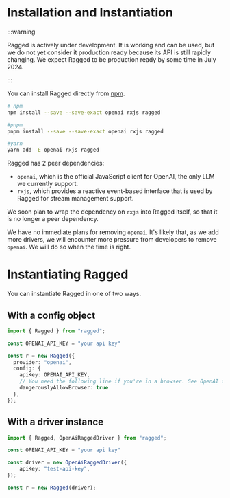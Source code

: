 # Installation and Instantiation

:::warning

Ragged is actively under development. It is working and can be used, but we do not yet consider it production ready because its API is still rapidly changing. We expect Ragged to be production ready by some time in July 2024.

:::

You can install Ragged directly from [npm](https://www.npmjs.com/package/ragged).

```sh
# npm
npm install --save --save-exact openai rxjs ragged

#pnpm
pnpm install --save --save-exact openai rxjs ragged

#yarn
yarn add -E openai rxjs ragged
```

Ragged has 2 peer dependencies:

* `openai`, which is the official JavaScript client for OpenAI, the only LLM we currently support.
* `rxjs`, which provides a reactive event-based interface that is used by Ragged for stream management support.

We soon plan to wrap the dependency on `rxjs` into Ragged itself, so that it is no longer a peer dependency. 

We have no immediate plans for removing `openai`. It's likely that, as we add more drivers, we will encounter more pressure from developers to remove `openai`. We will do so when the time is right.

# Instantiating Ragged

You can instantiate Ragged in one of two ways.

## With a config object

```ts
import { Ragged } from "ragged";

const OPENAI_API_KEY = "your api key"

const r = new Ragged({
  provider: "openai",
  config: {
    apiKey: OPENAI_API_KEY,
    // You need the following line if you're in a browser. See OpenAI client docs.
    dangerouslyAllowBrowser: true
  },
});
```

## With a driver instance

```ts
import { Ragged, OpenAiRaggedDriver } from "ragged";

const OPENAI_API_KEY = "your api key"

const driver = new OpenAiRaggedDriver({
    apiKey: "test-api-key",
});

const r = new Ragged(driver);
```